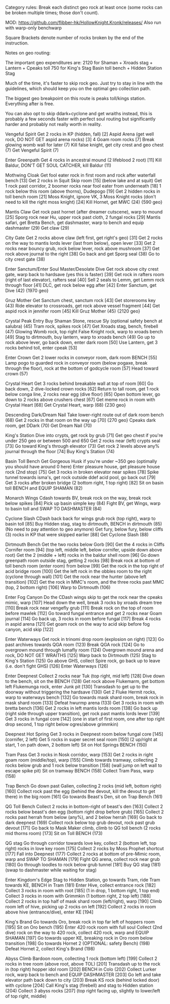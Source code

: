 Category rules: Break each distinct geo rock at least once (some rocks can be broken multiple times; those don't count).
 
MOD: https://github.com/flibber-hk/HollowKnight.Kronk/releases/
Also run with warp-only benchwarp
 
Square Brackets denote number of rocks broken by the end of the instruction.

Notes on geo routing:

The important geo expenditures are:
2120 for Shaman + Xroads stag + Lantern + Cpeaks toll
750 for King's Stag Basin toll bench + Hidden Station Stag

Much of the time, it's faster to skip rock geo. Just try to stay in line with the guidelines, which should keep you on the optimal geo collection path.

The biggest geo breakpoint on this route is peaks toll/kings station. Everything after is free.

You can also opt to skip ddark+cyclone and get wraiths instead, this is probably a few seconds faster with perfect soul routing but significantly harder and probably not really worth in reality.
 
Vengeful Spirit
	Get 2 rocks in KP (hidden, fall) [2]
	Aspid Arena (get well rock, DO NOT GET aspid arena rocks) [3]
	4 Goam room rocks [7]
	Break glowing womb wall for later (7)
	Kill false knight, get city crest and geo chest (7)
	Get Vengeful Spirit (7)
 
Enter Greenpath
	Get 4 rocks in ancestral mound (2 lifeblood 2 root) [11]
	Kill Baldur, DON'T GET SOUL CATCHER, kill Baldur (11)

Mothwing Cloak
	Get fool eater rock in first room and rock after waterfall bench [13]
	Get 2 rocks in Squit Skip room [15] (below lake and at squit)
	Get 1 rock past corridor, 2 boomer rocks near fool eater from underneath [18]
	1 rock below this room (above thorns), Dudepogo [19]
	Get 2 hidden rocks in toll bench room [21]
	Moss Knight, ignore VK, 3 Moss Knight rocks (don't need to kill the right moss knight) [24]
	Kill Hornet, get MWC (24) {590 geo}
 
Mantis Claw
	Get rock past hornet (after dreamer cutscene), warp to mound [25]
	Sporg rock near Hu, upper rock past cloth, 2 fungal rocks [29]
	Mantis safari, get Bretta Bench, get dashmaster, warp to bench and equip dashmaster (29)
    Get claw (29)
 
City Gate
	Get 2 rocks above claw (left first, get right's geo) [31]
	Get 2 rocks on the way to mantis lords lever (last from below), open lever [33]
	Get 2 rocks near bouncy grub, rock below lever, rock above mushroom [37]
	Get rock above journal to the right [38]
	Go back and get Sporg seal (38)
	Go to city crest gate (38)

Enter Sanctum/Enter Soul Master/Desolate Dive
	Get rock above city crest gate, warp back to hardsave (yes this is faster) [39]
	Get rock in rafters room (right of last elevator), rafters seal [40]
	Sell 2 seals to Lemm, get Lemm rock through floor [41]
	DLC, get rock below egg after [42]
	Enter Sanctum, get Dive (42) {1970 geo}
 
Gruz Mother
	Get Sanctum chest, sanctum rock [43]
	Get storerooms key (43)
	Ride elevator to crossroads, get rock above vessel fragment [44]
	Get aspid rock in jennifer room [45]
	Kill Gruz Mother (45) {2120 geo}

Crystal Peak Entry
	Buy Shaman Stone, rescue Sly (optional safety bench at salubra) (45)
	Tram rock, spikes rock [47]
	Get Xroads stag, bench, firebell (47)
	Glowing Womb rock, top right False Knight rock, warp to xroads bench [49]
	Stag to dirtmouth, buy lantern, warp to xroads bench (49)
	Go up to rock above lever, go back down, enter dark room [50]
	Use Lantern, get 3 rocks behind toll, enter cpeak [53]
 
Enter Crown
	Get 2 lower rocks in conveyor room, dark room BENCH [55]
	Lamp pogo to guarded rock in conveyor room (below pogaxe, break through the floor), rock at the bottom of godcycle room [57]
	Head toward crown (57)

Crystal Heart
	Get 3 rocks behind breakable wall at top of room [60]
	Go back down, 2 dive-locked crown rocks [62]
	Return to tall room, get 1 rock below conga line, 2 rocks near egg (dive floor) [65]
	Open bottom lever, go down to 2 rocks above crushers chest [67]
	Get meme rock in room with Crystal Heart [68]
	Get Crystal Heart, warp (68) {230 geo}
 
Descending Dark/Dream Nail
	Take lower-right route out of dark room bench (68)
	Get 2 rocks in that room on the way up [70] {270 geo}
	Cpeaks dark room, get DDark (70)
	Get Dream Nail (70)
 
King's Station
	Dive into crypts, get rock by grub [71]
	Get geo chest if you're under 250 geo or between 500 and 650
	Get 2 rocks near (left) crypts seal [73]
	Go toward King's through elevator (73)
	Get rock 2 levels above any% journal through the floor [74]
	Buy King's Station (74)

Basin Toll Bench
    Get Gorgeous Husk if you're under ~350 geo (optimally you should have around 0 here)
	Enter pleasure house, get pleasure house rock (2nd stop) [75]
	Get 3 rocks in broken elevator near spikes [78]
	Spike tunnel towards isma's, get rock outside ddef acid pool, go back out [79]	
	Get 3 rocks after broken bridge (2 bottom right, 1 top right) [82]
	Sit on basin toll BENCH and EQUIP SHAMAN (82)

Monarch Wings
	Cdash towards BV, break rock on the way, break rock below spikes [84]
	Pick up basin simple key (84)
	Fight BV, get Wings, warp to basin toll and SWAP TO DASHMASTER (84)

Cyclone Slash
	CDash back back for wings grub rock (top right), warp to basin toll [85]
	Buy Hidden stag, stag to dirtmouth, BENCH in dirtmouth (85) (No need to pay attention to geo anymore)
	Get fury, below fury, below cliffs (3) rocks in KP that were skipped earlier [88]
	Get Cyclone Slash (88)

Dirtmouth Bench
    Get the two rocks below Gorb [90]
	Get the 4 rocks in Cliffs Cornifer room [94]
	(top left, middle left, below cornifer, upside down above root)
	Get the 2 (middle + left) rocks in the baldur shell room [96]
	Go down greenpath room outside stag, getting 2 rocks [98]
	Break rock at bottom of toll bench room (enter room) from below [99]
	Get the rock in the top right of acid bridge room [100]
	Get the left rock in the obbles room to the right (cyclone through wall) [101]
	Get the rock near the hunter (above left transition) [102]
	Get the rock in MMC's room, and the three rocks past MMC (top, 2 bottom right) [106]
	Warp to Dirtmouth (106)

Enter Fog Canyon
	Do the CDash wings skip to get the rock near the cpeaks mimic, warp [107]
	Head down the well, break 3 rocks by xroads dream tree [110]
	Break rock near vengefly grub [111]
	Break rock on the top of room before mawlek [112]
	Go toward fungal entrance and get 2 rocks near Goam journal [114]
	Go back up, 3 rocks in room before fungal [117]
	Break 4 rocks in aspid arena [121]
	Get goam rock on the way to acid skip before fog canyon, acid skip [122]

Enter Waterways
	Get rock in trinomi drop room (explosion on right) [123]
	Go past archives towards QGA room (123)
	Break QGA rock [124]
	Go to overgrown mound through lumafly room (124)
	Overgrown mound arena and rock, DO NOT GET WRAITHS [125]
	Warp back to Dirtmouth (125)
	Stag to King's Station (125)
	Go above GHS, collect Spire rock, go back up to leave (i.e. don't fight GHS) [126]
	Enter Waterways (126)
 
Enter Deepnest
	Collect 2 rocks near Tuk (top right, mid left) [128]
	Dive down to the bench, sit on the BENCH (128)
	Get rock above Flukemarm, get bottom left Flukemunga rock, enter Junk pit [130]
	Transdash to get up to the doorway without triggering the hardsave (130)
	Get 2 Fluke Hermit rocks, warp to waterways bench [132]
	Go towards mask shard room, break rock in mask shard room [133]
	Defeat hwurmp arena (133)
	Get 3 rocks in room with bretta bench [136]
	Get 2 rocks in left mantis lords room [138]
	Go back up (right side through upper transition), get rock past mantis lords lever [139]
	Get 3 rocks in fungal core [142]
	(one in start of first room, one after top right drop second, 1 top right below ogres/above grimmkin)

Deepnest Hot Spring
	Get 3 rocks in Deepnest room below fungal core [145]
	(cornifer, 2 left)
	Get 5 rocks in super secret seal room [150] 
	(2 up/right at start, 1 on path down, 2 bottom left)
	Sit on Hot Springs BENCH (150)
 
Tram Pass
	Get 3 rocks in Nosk corridor, warp [153]
	Get 2 rocks in right goam room (middle/top), warp [155]
	Climb towards tramway, collecting 2 rocks below grub and 1 rock below transition [158]
	(wall jump on left wall to escape spike pit)
	Sit on tramway BENCH (158)
	Collect Tram Pass, warp (158)

Trap Bench
	Go down past Galien, collecting 2 rocks (mid left, bottom right) [160]
	Collect rock past the egg (behind the devout, kill the devout to get there) in the big room [161]
	Go towards Beast's Den, sit on Trap Bench (161)
 
QG Toll Bench
	Collect 2 rocks in bottom-right of beast's den [163]
	Collect 2 rocks below beast's den egg (bottom right drop before grub) [165]
	Collect 2 rocks past herrah from below (any%), and 2 below herrah [169]
	Go back to dark deepnest (169)
	Collect rock below top grub devout, rock past grub devout [171]
	Go back to Mask Maker climb, climb to QG toll bench (2 rocks mid thorns room) [173]
	Sit on Toll BENCH (173)
 
QG stag
	Go through corridor towards love key, collect 2 (bottom left, top right) rocks in love key room [175]
	Collect 2 rocks by Moss Prophet shortcut [177]
	Fall into Deepnest (177)
	Collect 2 rocks at bottom of pre-Mimic room, warp and SWAP TO SHAMAN [179]
	Fight QG arena, collect rock near grub [180]
	Go through loodles to rock below grub tunnel [181]
	Buy QG stag (181) (swap to dashmaster while waiting for stag)

Enter Kingdom's Edge
	Stag to Hidden Station, go towards Tram, ride Tram towards KE, BENCH in Tram (181)
	Enter Hive, collect entrance rock [182]
	Collect 3 rocks in room with root [185]
	(1 in drop, 1 bottom right, 1 top end)
	Collect 3 rocks in room with Grimmkin (1 bottom right, 2 top left) [188]
	Collect 2 rocks in top half of mask shard room (left/right), warp [190]
	Climb room left of hive, picking up 2 rocks on left [192]
	Collect 2 rocks in room above hive (entrance/dive), enter KE [194]

King's Brand
	Go towards Oro, break rock in top far left of hoppers room [195]
	Sit on Oro bench (195)
    Enter 420 rock room with full soul
	Collect (2nd dive) rock on the way to 420 rock, collect 420 rock, warp and EQUIP SHAMAN [197]
	Go towards upper KE, breaking rock in Oro room below transition [198]
	Go towards Hornet 2 (OPTIONAL: safety Bench) (198)
	Defeat Hornet 2, collect King's Brand (198)
 
Abyss
	Climb Bardoon room, collecting 1 rock (bottom left) [199]
	Collect 2 rocks in tree room (above root, above TOL) [201]
	Transdash up to the rock in (top right) hopper idol room [202]
    BENCH in Colo (202)
	Collect Lurker rock, warp back to bench and EQUIP DASHMASTER [203]
	Go left and take elevator path back down to city (203)
	Break KS rock (behind locked door) with cyclone [204]
	Call King's stag (firebell) and stag to Hidden station (204)
	Collect 3 abyss rocks [207]
	(top right facing up, slightly to lower/left of top right, middle)